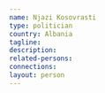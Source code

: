 ```yaml
---
name: Njazi Kosovrasti
type: politician
country: Albania
tagline:
description:
related-persons:
connections:
layout: person
---
```

